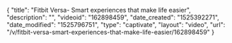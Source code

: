 {
    "title": "Fitbit Versa- Smart experiences that make life easier",
    "description": "",
    "videoid": "162898459",
    "date_created": "1525392271",
    "date_modified": "1525796751",
    "type": "captivate",
    "layout": "video",
    "url": "\/v\/fitbit-versa-smart-experiences-that-make-life-easier\/162898459"
}